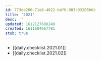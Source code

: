 ```yaml
---
id: 773da200-71e8-4022-b4f6-883c03205b6c
title: '2021'
desc: ''
updated: 1612127608249
created: 1611604667781
stub: true
---
```


- [[daily.checklist.2021.01]]
- [[daily.checklist.2021.02]]
